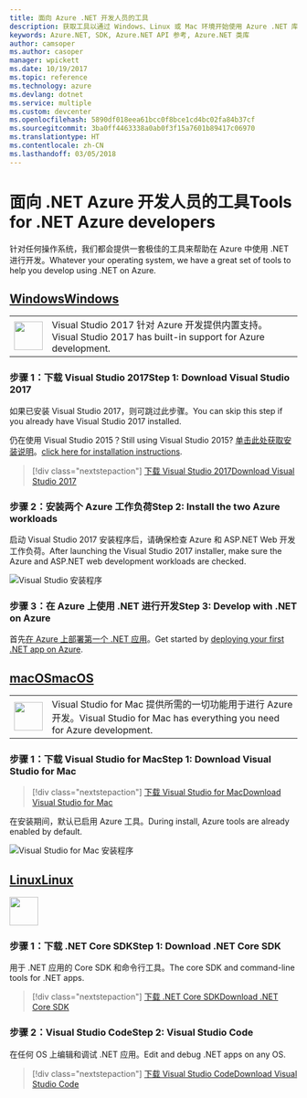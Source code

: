 ```yaml
---
title: 面向 Azure .NET 开发人员的工具
description: 获取工具以通过 Windows、Linux 或 Mac 环境开始使用 Azure .NET 库。
keywords: Azure.NET, SDK, Azure.NET API 参考, Azure.NET 类库
author: camsoper
ms.author: casoper
manager: wpickett
ms.date: 10/19/2017
ms.topic: reference
ms.technology: azure
ms.devlang: dotnet
ms.service: multiple
ms.custom: devcenter
ms.openlocfilehash: 5890df018eea61bcc0f8bce1cd4bc02fa84b37cf
ms.sourcegitcommit: 3ba0ff4463338a0ab0f3f15a7601b89417c06970
ms.translationtype: HT
ms.contentlocale: zh-CN
ms.lasthandoff: 03/05/2018
---
```

# <a name="tools-for-net-azure-developers"></a><span data-ttu-id="360e8-104">面向 .NET Azure 开发人员的工具</span><span class="sxs-lookup"><span data-stu-id="360e8-104">Tools for .NET Azure developers</span></span>

<span data-ttu-id="360e8-105">针对任何操作系统，我们都会提供一套极佳的工具来帮助在 Azure 中使用 .NET 进行开发。</span><span class="sxs-lookup"><span data-stu-id="360e8-105">Whatever your operating system, we have a great set of tools to help you develop using .NET on Azure.</span></span>

## <a name="windowstabwindows"></a>[<span data-ttu-id="360e8-106">Windows</span><span class="sxs-lookup"><span data-stu-id="360e8-106">Windows</span></span>](#tab/windows)

<table>
  <tr>
    <td width="50">
        <img src="https://docs.microsoft.com/en-us/media/logos/logo_vs-ide.svg" width="50" height="50"></img>
    </td>
    <td>
<span data-ttu-id="360e8-107">Visual Studio 2017 针对 Azure 开发提供内置支持。</span><span class="sxs-lookup"><span data-stu-id="360e8-107">Visual Studio 2017 has built-in support for Azure development.</span></span>
    </td>
  </tr>
</table>

### <a name="step-1-download-visual-studio-2017"></a><span data-ttu-id="360e8-108">步骤 1：下载 Visual Studio 2017</span><span class="sxs-lookup"><span data-stu-id="360e8-108">Step 1: Download Visual Studio 2017</span></span>

<span data-ttu-id="360e8-109">如果已安装 Visual Studio 2017，则可跳过此步骤。</span><span class="sxs-lookup"><span data-stu-id="360e8-109">You can skip this step if you already have Visual Studio 2017 installed.</span></span>

<span data-ttu-id="360e8-110">仍在使用 Visual Studio 2015？</span><span class="sxs-lookup"><span data-stu-id="360e8-110">Still using Visual Studio 2015?</span></span>  <span data-ttu-id="360e8-111">[单击此处获取安装说明](dotnet-sdk-vs2015-install.md)。</span><span class="sxs-lookup"><span data-stu-id="360e8-111">[click here for installation instructions](dotnet-sdk-vs2015-install.md).</span></span>

> [!div class="nextstepaction"]
> [<span data-ttu-id="360e8-112">下载 Visual Studio 2017</span><span class="sxs-lookup"><span data-stu-id="360e8-112">Download Visual Studio 2017</span></span>](https://www.visualstudio.com/downloads/)


### <a name="step-2-install-the-two-azure-workloads"></a><span data-ttu-id="360e8-113">步骤 2：安装两个 Azure 工作负荷</span><span class="sxs-lookup"><span data-stu-id="360e8-113">Step 2: Install the two Azure workloads</span></span>

<span data-ttu-id="360e8-114">启动 Visual Studio 2017 安装程序后，请确保检查 Azure 和 ASP.NET Web 开发工作负荷。</span><span class="sxs-lookup"><span data-stu-id="360e8-114">After launching the Visual Studio 2017 installer, make sure the Azure and ASP.NET web development workloads are checked.</span></span>

![Visual Studio 安装程序](media/dotnet-tools/azure-workloads.png)

### <a name="step-3-develop-with-net-on-azure"></a><span data-ttu-id="360e8-116">步骤 3：在 Azure 上使用 .NET 进行开发</span><span class="sxs-lookup"><span data-stu-id="360e8-116">Step 3: Develop with .NET on Azure</span></span>

<span data-ttu-id="360e8-117">首先[在 Azure 上部署第一个 .NET 应用](https://docs.microsoft.com/azure/app-service-web/app-service-web-get-started-dotnet)。</span><span class="sxs-lookup"><span data-stu-id="360e8-117">Get started by [deploying your first .NET app on Azure](https://docs.microsoft.com/azure/app-service-web/app-service-web-get-started-dotnet).</span></span>


## <a name="macostabmacos"></a>[<span data-ttu-id="360e8-118">macOS</span><span class="sxs-lookup"><span data-stu-id="360e8-118">macOS</span></span>](#tab/macos)
<table>
  <tr>
    <td width="50">
        <img src="https://docs.microsoft.com/en-us/media/logos/logo_vs-mac.svg" width="50" height="50"></img>
    </td>
    <td>
<span data-ttu-id="360e8-119">Visual Studio for Mac 提供所需的一切功能用于进行 Azure 开发。</span><span class="sxs-lookup"><span data-stu-id="360e8-119">Visual Studio for Mac has everything you need for Azure development.</span></span>
    </td>
  </tr>
</table>


### <a name="step-1-download-visual-studio-for-mac"></a><span data-ttu-id="360e8-120">步骤 1：下载 Visual Studio for Mac</span><span class="sxs-lookup"><span data-stu-id="360e8-120">Step 1: Download Visual Studio for Mac</span></span>

> [!div class="nextstepaction"]
> [<span data-ttu-id="360e8-121">下载 Visual Studio for Mac</span><span class="sxs-lookup"><span data-stu-id="360e8-121">Download Visual Studio for Mac</span></span>](https://www.visualstudio.com/vs/visual-studio-mac/)

<span data-ttu-id="360e8-122">在安装期间，默认已启用 Azure 工具。</span><span class="sxs-lookup"><span data-stu-id="360e8-122">During install, Azure tools are already enabled by default.</span></span>

![Visual Studio for Mac 安装程序](media/dotnet-tools/azure-vsmac.png)

## <a name="linuxtablinux"></a>[<span data-ttu-id="360e8-124">Linux</span><span class="sxs-lookup"><span data-stu-id="360e8-124">Linux</span></span>](#tab/linux)

<img src="https://docs.microsoft.com/en-us/visualstudio/products/images/vs-code.svg" width="50" height="50"></img>

### <a name="step-1-download-net-core-sdk"></a><span data-ttu-id="360e8-125">步骤 1：下载 .NET Core SDK</span><span class="sxs-lookup"><span data-stu-id="360e8-125">Step 1: Download .NET Core SDK</span></span>

<span data-ttu-id="360e8-126">用于 .NET 应用的 Core SDK 和命令行工具。</span><span class="sxs-lookup"><span data-stu-id="360e8-126">The core SDK and command-line tools for .NET apps.</span></span>

> [!div class="nextstepaction"]
> [<span data-ttu-id="360e8-127">下载 .NET Core SDK</span><span class="sxs-lookup"><span data-stu-id="360e8-127">Download .NET Core SDK</span></span>](https://www.microsoft.com/net/core)

### <a name="step-2-visual-studio-code"></a><span data-ttu-id="360e8-128">步骤 2：Visual Studio Code</span><span class="sxs-lookup"><span data-stu-id="360e8-128">Step 2: Visual Studio Code</span></span>

<span data-ttu-id="360e8-129">在任何 OS 上编辑和调试 .NET 应用。</span><span class="sxs-lookup"><span data-stu-id="360e8-129">Edit and debug .NET apps on any OS.</span></span>

> [!div class="nextstepaction"]
> [<span data-ttu-id="360e8-130">下载 Visual Studio Code</span><span class="sxs-lookup"><span data-stu-id="360e8-130">Download Visual Studio Code</span></span>](https://code.visualstudio.com)